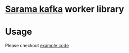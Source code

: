 # [Sarama kafka](https://github.com/Shopify/sarama) worker library

# Usage

Please checkout [example code](./example)
